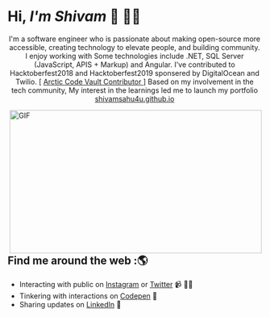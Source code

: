 <!--**shivamsahu4u/shivamsahu4u** is a ✨ _special_ ✨ repository because its `README.md` (this file) appears on your GitHub profile.-->
# Hi, <i>I'm Shivam</i> 👋 👨‍💻

<p align="center">I'm a software engineer who is passionate about making open-source more accessible, creating technology to elevate people, and building community. 
I enjoy working with Some technologies include .NET, SQL Server (JavaScript, APIS + Markup) and Angular. I've contributed to Hacktoberfest2018 and Hacktoberfest2019 sponsered by DigitalOcean and Twilio. [ <a href="https://archiveprogram.github.com/">Arctic Code Vault Contributor </a>] 
  Based on my involvement in the tech community, My interest in the learnings led me to launch my portfolio <a href="https://www.shivamsahu4u.github.io/">shivamsahu4u.github.io</a>
</p> 

<img align="right" alt="GIF" width="500" height="284" src="https://www.linkpicture.com/q/code.svg" />

## Find me around the web :🌎
- Interacting with public on <a href="https://www.instagram.com/shivamsahu4u">Instagram</a> or <a href="https://www.twitter.com/shivamsahu4u">Twitter</a> 📹 ✍🏾
- Tinkering with interactions on <a href="https://codepen.io/shivamsahu4u/"> Codepen</a> 🏓
- Sharing updates on <a href="https://www.linkedin.com/in/shivamsahu4u/">LinkedIn</a> 💼
